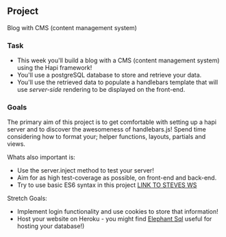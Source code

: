 ## Project

Blog with CMS (content management system)

### Task
- This week you'll build a blog with a CMS (content management system) using the Hapi framework!
- You'll use a postgreSQL database to store and retrieve your data.
- You'll use the retrieved data to populate a handlebars template that will use _server-side_ rendering to be displayed on the front-end.


### Goals

The primary aim of this project is to get comfortable with setting up a hapi server and to discover the awesomeness of handlebars.js! Spend time considering how to format your; helper functions, layouts, partials and views.


Whats also important is:

- Use the server.inject method to test your server!
- Aim for as high test-coverage as possible, on front-end and back-end.
- Try to use basic ES6 syntax in this project [LINK TO STEVES WS](https://github.com/stevehopkinson)

Stretch Goals:

- Implement login functionality and use cookies to store that information!
- Host your website on Heroku - you might find [Elephant Sql](https://www.elephantsql.com/) useful for hosting your database!)
